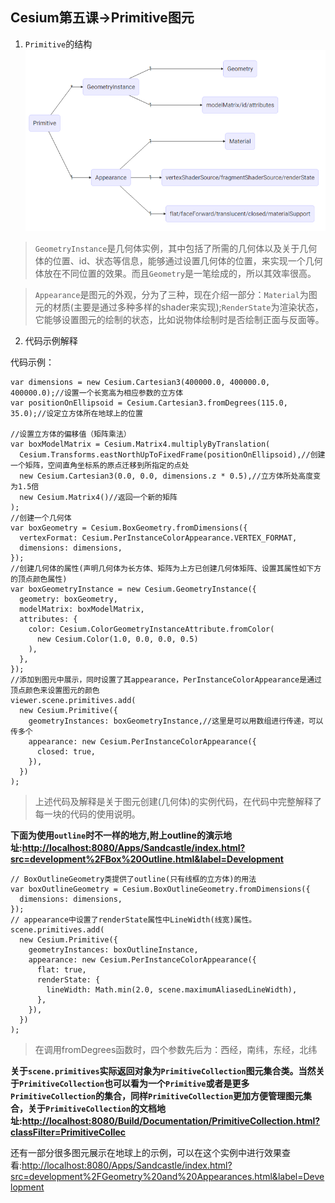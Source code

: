 ## Cesium第五课->Primitive图元

1. ``Primitive``的结构
![avatar](/img/Primitive.png)

> ``GeometryInstance``是几何体实例，其中包括了所需的几何体以及关于几何体的位置、id、状态等信息，能够通过设置几何体的位置，来实现一个几何体放在不同位置的效果。而且``Geometry``是一笔绘成的，所以其效率很高。

> ``Appearance``是图元的外观，分为了三种，现在介绍一部分：``Material``为图元的材质(主要是通过多种多样的shader来实现);``RenderState``为渲染状态，它能够设置图元的绘制的状态，比如说物体绘制时是否绘制正面与反面等。

2. 代码示例解释

代码示例：
```
var dimensions = new Cesium.Cartesian3(400000.0, 400000.0, 400000.0);//设置一个长宽高为相应参数的立方体 
var positionOnEllipsoid = Cesium.Cartesian3.fromDegrees(115.0, 35.0);//设定立方体所在地球上的位置

//设置立方体的偏移值（矩阵乘法）
var boxModelMatrix = Cesium.Matrix4.multiplyByTranslation(
  Cesium.Transforms.eastNorthUpToFixedFrame(positionOnEllipsoid),//创建一个矩阵，空间直角坐标系的原点迁移到所指定的点处
  new Cesium.Cartesian3(0.0, 0.0, dimensions.z * 0.5),//立方体所处高度变为1.5倍
  new Cesium.Matrix4()//返回一个新的矩阵
);
//创建一个几何体
var boxGeometry = Cesium.BoxGeometry.fromDimensions({
  vertexFormat: Cesium.PerInstanceColorAppearance.VERTEX_FORMAT,
  dimensions: dimensions,
});
//创建几何体的属性(声明几何体为长方体、矩阵为上方已创建几何体矩阵、设置其属性如下方的顶点颜色属性)
var boxGeometryInstance = new Cesium.GeometryInstance({
  geometry: boxGeometry,
  modelMatrix: boxModelMatrix,
  attributes: {
    color: Cesium.ColorGeometryInstanceAttribute.fromColor(
      new Cesium.Color(1.0, 0.0, 0.0, 0.5)
    ),
  },
});
//添加到图元中展示，同时设置了其appearance，PerInstanceColorAppearance是通过顶点颜色来设置图元的颜色
viewer.scene.primitives.add(
  new Cesium.Primitive({
    geometryInstances: boxGeometryInstance,//这里是可以用数组进行传递，可以传多个
    appearance: new Cesium.PerInstanceColorAppearance({
      closed: true,
    }),
  })
);
```
> 上述代码及解释是关于图元创建(几何体)的实例代码，在代码中完整解释了每一块的代码的使用说明。

**下面为使用``outline``时不一样的地方,附上outline的演示地址:<http://localhost:8080/Apps/Sandcastle/index.html?src=development%2FBox%20Outline.html&label=Development>**
```
// BoxOutlineGeometry类提供了outline(只有线框的立方体)的用法
var boxOutlineGeometry = Cesium.BoxOutlineGeometry.fromDimensions({
  dimensions: dimensions,
});
// appearance中设置了renderState属性中LineWidth(线宽)属性。
scene.primitives.add(
  new Cesium.Primitive({
    geometryInstances: boxOutlineInstance,
    appearance: new Cesium.PerInstanceColorAppearance({
      flat: true,
      renderState: {
        lineWidth: Math.min(2.0, scene.maximumAliasedLineWidth),
      },
    }),
  })
);
```
> 在调用fromDegrees函数时，四个参数先后为：西经，南纬，东经，北纬

**关于``scene.primitives``实际返回对象为``PrimitiveCollection``图元集合类。当然关于``PrimitiveCollection``也可以看为一个``Primitive``或者是更多``PrimitiveCollection``的集合，同样``PrimitiveCollection``更加方便管理图元集合，关于``PrimitiveCollection``的文档地址:<http://localhost:8080/Build/Documentation/PrimitiveCollection.html?classFilter=PrimitiveCollec>**

还有一部分很多图元展示在地球上的示例，可以在这个实例中进行效果查看:<http://localhost:8080/Apps/Sandcastle/index.html?src=development%2FGeometry%20and%20Appearances.html&label=Development>
